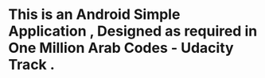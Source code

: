 # This is an Android Simple Application , Designed as required in One Million Arab Codes - Udacity Track .
